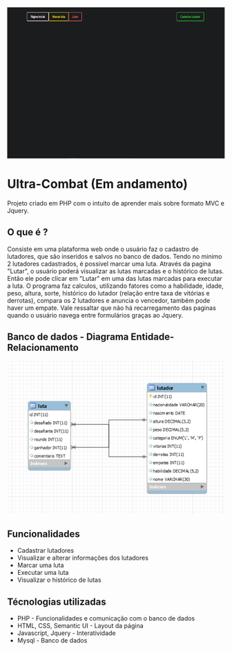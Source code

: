 <img src="https://github.com/PedroGuilhermeBarauna/Ultra-Combat/blob/main/img/Pagina%20inicial.PNG" width="700" height="350">

# Ultra-Combat (Em andamento) #
Projeto criado em PHP com o intuito de aprender mais sobre formato MVC e Jquery.

## O que é ? ##
  Consiste em uma plataforma web onde o usuário faz o cadastro de lutadores, que são inseridos e salvos no banco de dados. Tendo no minimo 2 lutadores cadastrados, é possivel marcar uma luta. Através da pagina "Lutar", o usuário poderá visualizar as lutas marcadas e o histórico de lutas. Então ele pode clicar em "Lutar" em uma das lutas marcadas para executar a luta. O programa faz calculos, utilizando fatores como a habilidade, idade, peso, altura, sorte, histórico do lutador (relação entre taxa de vitórias e derrotas), compara os 2 lutadores e anuncia o vencedor, também pode haver um empate. Vale ressaltar que não há recarregamento das paginas quando o usuário navega entre formulários graças ao Jquery.
 ## Banco de dados - Diagrama Entidade-Relacionamento
 ![Diagrama Entidade-Relacionamento](https://github.com/PedroGuilhermeBarauna/Ultra-Combat/blob/main/img/Banco.PNG)

## Funcionalidades ##
* Cadastrar lutadores
* Visualizar e alterar informações dos lutadores
* Marcar uma luta
* Executar uma luta
* Visualizar o histórico de lutas

## Técnologias utilizadas ##
* PHP - Funcionalidades e comunicação com o banco de dados
* HTML, CSS, Semantic UI - Layout da página
* Javascript, Jquery - Interatividade
* Mysql - Banco de dados
